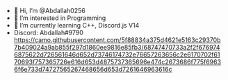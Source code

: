 - 👋 Hi, I’m @Abdallah0256
- 👀 I’m interested in Programming
- 🌱 I’m currently learning C++, Discord.js V14
- Discord: Abdallah#9790
https://camo.githubusercontent.com/5f88834a375d4621e5163c29370b7b409024a9ab855f297d1860ee9816e85fb3/68747470733a2f2f6769746875622d726561646d652d73746174732e76657263656c2e6170702f6170693f757365726e616d653d4875737365696e474c2673686f775f69636f6e733d74727565267468656d653d7261646963616c
<!---
Abdallah0256/Abdallah0256 is a ✨ special ✨ repository because its `README.md` (this file) appears on your GitHub profile.
You can click the Preview link to take a look at your changes.
--->
